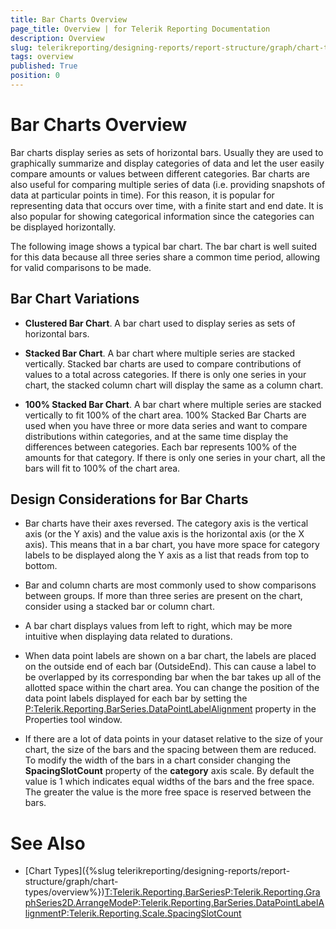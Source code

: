```yaml
---
title: Bar Charts Overview
page_title: Overview | for Telerik Reporting Documentation
description: Overview
slug: telerikreporting/designing-reports/report-structure/graph/chart-types/bar-charts/overview
tags: overview
published: True
position: 0
---
```


# Bar Charts Overview



Bar charts display series as sets of horizontal bars. Usually they are used to graphically summarize and display categories 
      of data and let the user easily compare amounts or values between different categories. Bar charts are also useful for comparing multiple 
      series of data (i.e. providing snapshots of data at particular points in time). For this reason, it is popular for representing data that 
      occurs over time, with a finite start and end date. It is also popular for showing categorical information since the categories can be 
      displayed horizontally.

The following image shows a typical bar chart. The bar chart is well suited for this data because all three series share a common time 
      period, allowing for valid comparisons to be made.

## Bar Chart Variations

* __Clustered Bar Chart__. A bar chart used to display series as sets of horizontal bars.

* __Stacked Bar Chart__. A bar chart where multiple series are stacked vertically.
  				Stacked bar charts are used to compare contributions of values to a total across categories. If there is only 
  				one series in your chart, the stacked column chart will  display the same as a column chart.
  				

* __100% Stacked Bar Chart__. A bar chart where multiple series are stacked vertically to fit 100%
  				of the chart area. 100% Stacked Bar Charts are used when you have three or more data series and want to compare distributions 
  				within categories, and at the same time display the differences between categories. Each bar represents 100% of the amounts 
  				for that category. If there is only one series in your chart, all the bars will fit to 100% of the chart area.
  			

## Design Considerations for Bar Charts

* Bar charts have their axes reversed. The category axis is the vertical axis (or the Y axis) 
        		and the value axis is the horizontal axis (or the X axis). This means that in a bar chart, you have more space 
        		for category labels to be displayed along the Y axis as a list that reads from top to bottom.

* Bar and column charts are most commonly used to show comparisons between groups. If more than 
        		three series are present on the chart, consider using a stacked bar or column chart.

* A bar chart displays values from left to right, which may be more intuitive when displaying data 
        		related to durations.

* When data point labels are shown on a bar chart, the labels are placed on the outside end of each bar (OutsideEnd).
        		This can cause a label to be overlapped by its corresponding bar when the bar takes up all of the allotted space within the chart area. You can change the position 
        		of the data point labels displayed for each bar by setting the [P:Telerik.Reporting.BarSeries.DataPointLabelAlignment]() property in the Properties tool window.

* If there are a lot of data points in your dataset relative to the size of your chart, the size of the bars
        		and the spacing between them are reduced. To modify the width of the bars in a chart consider changing the
				__SpacingSlotCount__ property of the __category__ axis scale. By default the 
        		value is 1 which indicates equal widths of the bars and the free space. The greater the value is the more free space 
				is reserved between the bars.

# See Also


 * [Chart Types]({%slug telerikreporting/designing-reports/report-structure/graph/chart-types/overview%})[T:Telerik.Reporting.BarSeries]()[P:Telerik.Reporting.GraphSeries2D.ArrangeMode]()[P:Telerik.Reporting.BarSeries.DataPointLabelAlignment]()[P:Telerik.Reporting.Scale.SpacingSlotCount]()
